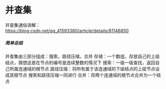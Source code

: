 # 并查集
并查集通俗讲解：https://blog.csdn.net/qq_41593380/article/details/81146850
##### 简单总结
并查集由三部分组成：搜索，路径压缩，合并
存储：一个数组，存放自己的上级结点，猜想这是在节点的编号是连续整数的情况下
搜索：一级一级查找，返回自己所属连通域的根节点
路径压缩：将所有属于该连通域的下级结点的上级节点设成其根节点
搜索和路径压缩一同进行
合并：将两个连通域的根节点合并为一个结点
